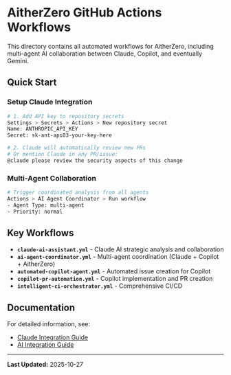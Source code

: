 # AitherZero GitHub Actions Workflows

This directory contains all automated workflows for AitherZero, including multi-agent AI collaboration between Claude, Copilot, and eventually Gemini.

## Quick Start

### Setup Claude Integration

```bash
# 1. Add API key to repository secrets
Settings > Secrets > Actions > New repository secret
Name: ANTHROPIC_API_KEY
Secret: sk-ant-api03-your-key-here

# 2. Claude will automatically review new PRs
# Or mention Claude in any PR/issue:
@claude please review the security aspects of this change
```

### Multi-Agent Collaboration

```bash
# Trigger coordinated analysis from all agents
Actions > AI Agent Coordinator > Run workflow
- Agent Type: multi-agent
- Priority: normal
```

## Key Workflows

- **`claude-ai-assistant.yml`** - Claude AI strategic analysis and collaboration
- **`ai-agent-coordinator.yml`** - Multi-agent coordination (Claude + Copilot + AitherZero)
- **`automated-copilot-agent.yml`** - Automated issue creation for Copilot
- **`copilot-pr-automation.yml`** - Copilot implementation and PR creation
- **`intelligent-ci-orchestrator.yml`** - Comprehensive CI/CD

## Documentation

For detailed information, see:
- [Claude Integration Guide](../../docs/Claude-Integration-Guide.md)
- [AI Integration Guide](../../docs/AI-Integration-Guide.md)

---
**Last Updated:** 2025-10-27
